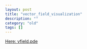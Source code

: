 ```yaml
---
layout: post
title: "vector_field_visualization"
description: ""
category: "old"
tags: []
---
```


[Here: vfield.pde]({{site.url}}/uploads/code/vfield.pde)
